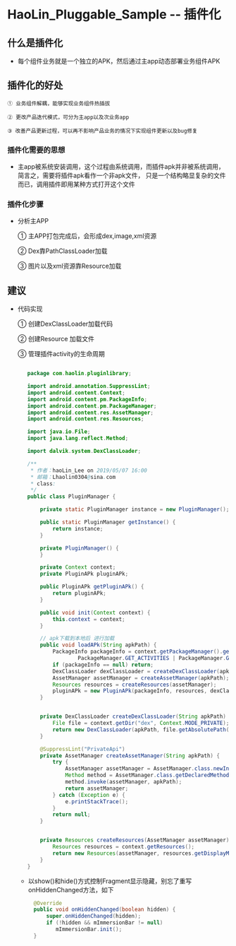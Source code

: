 # HaoLin_Pluggable_Sample -- 插件化

 ## 什么是插件化

- 每个组件业务就是一个独立的APK，然后通过主app动态部署业务组件APK


## 插件化的好处

    ① 业务组件解耦，能够实现业务组件热插拔

    ② 更改产品迭代模式，可分为主app以及次业务app

    ③ 改善产品更新过程，可以再不影响产品业务的情况下实现组件更新以及bug修复

### 插件化需要的思想

- 主app被系统安装调用，这个过程由系统调用，而插件apk并非被系统调用，简言之，需要将插件apk看作一个非apk文件，
    只是一个结构略显复杂的文件而已，调用插件即用某种方式打开这个文件


### 插件化步骤

- 分析主APP

    ① 主APP打包完成后，会形成dex,image,xml资源

    ② Dex靠PathClassLoader加载

    ③ 图片以及xml资源靠Resource加载

## 建议

- 代码实现

     ① 创建DexClassLoader加载代码

     ② 创建Resource 加载文件

     ③ 管理插件activity的生命周期


  ```java

     package com.haolin.pluginlibrary;

     import android.annotation.SuppressLint;
     import android.content.Context;
     import android.content.pm.PackageInfo;
     import android.content.pm.PackageManager;
     import android.content.res.AssetManager;
     import android.content.res.Resources;

     import java.io.File;
     import java.lang.reflect.Method;

     import dalvik.system.DexClassLoader;

     /**
      * 作者：haoLin_Lee on 2019/05/07 16:00
      * 邮箱：Lhaolin0304@sina.com
      * class:
      */
     public class PluginManager {

         private static PluginManager instance = new PluginManager();

         public static PluginManager getInstance() {
             return instance;
         }

         private PluginManager() {
         }

         private Context context;
         private PluginAPk pluginAPk;

         public PluginAPk getPluginAPk() {
             return pluginAPk;
         }

         public void init(Context context) {
             this.context = context;
         }

         // apk下载到本地后 进行加载
         public void loadAPk(String apkPath) {
             PackageInfo packageInfo = context.getPackageManager().getPackageArchiveInfo(apkPath,
                     PackageManager.GET_ACTIVITIES | PackageManager.GET_SERVICES);
             if (packageInfo == null) return;
             DexClassLoader dexClassLoader = createDexClassLoader(apkPath);
             AssetManager assetManager = createAssetManager(apkPath);
             Resources resources = createResources(assetManager);
             pluginAPk = new PluginAPk(packageInfo, resources, dexClassLoader);
         }


         private DexClassLoader createDexClassLoader(String apkPath) {
             File file = context.getDir("dex", Context.MODE_PRIVATE);
             return new DexClassLoader(apkPath, file.getAbsolutePath(), null, context.getClassLoader());
         }

         @SuppressLint("PrivateApi")
         private AssetManager createAssetManager(String apkPath) {
             try {
                 AssetManager assetManager = AssetManager.class.newInstance();
                 Method method = AssetManager.class.getDeclaredMethod("addAssetPath", String.class);
                 method.invoke(assetManager, apkPath);
                 return assetManager;
             } catch (Exception e) {
                 e.printStackTrace();
             }
             return null;
         }


         private Resources createResources(AssetManager assetManager) {
             Resources resources = context.getResources();
             return new Resources(assetManager, resources.getDisplayMetrics(), resources.getConfiguration());
         }
     }

  ```
  - 以show()和hide()方式控制Fragment显示隐藏，别忘了重写onHiddenChanged方法，如下
  
  ```java
       @Override
       public void onHiddenChanged(boolean hidden) {
           super.onHiddenChanged(hidden);
           if (!hidden && mImmersionBar != null)
              mImmersionBar.init();
       }
    ```
